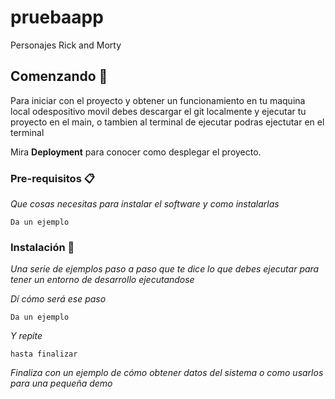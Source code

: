 # pruebaapp

Personajes Rick and Morty

## Comenzando 🚀

Para iniciar con el proyecto y obtener un funcionamiento en tu maquina local odespositivo movil debes descargar el git localmente y ejecutar tu proyecto en el main, o tambien al terminal de ejecutar podras ejectutar en el terminal 

Mira **Deployment** para conocer como desplegar el proyecto.


### Pre-requisitos 📋

_Que cosas necesitas para instalar el software y como instalarlas_

```
Da un ejemplo
```

### Instalación 🔧

_Una serie de ejemplos paso a paso que te dice lo que debes ejecutar para tener un entorno de desarrollo ejecutandose_

_Dí cómo será ese paso_

```
Da un ejemplo
```

_Y repite_

```
hasta finalizar
```

_Finaliza con un ejemplo de cómo obtener datos del sistema o como usarlos para una pequeña demo_
